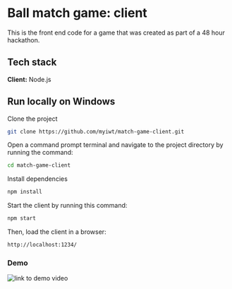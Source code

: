 # Ball match game: client

This is the front end code for a game that was created as part of a 48 hour hackathon.

## Tech stack
**Client:** Node.js

## Run locally on Windows

Clone the project

```bash
git clone https://github.com/myiwt/match-game-client.git
```

Open a command prompt terminal and navigate to the project directory by running the command:

```bash
cd match-game-client
```

Install dependencies

```bash
npm install
```

Start the client by running this command:
```bash
npm start
```
Then, load the client in a browser:

```bash
http://localhost:1234/
```


### Demo

![link to demo video](https://github.com/myiwt/match-game-client/blob/main/ball-match-gif.gif)
